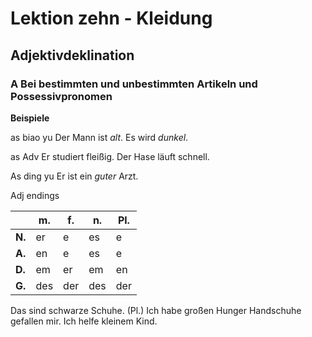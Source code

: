 # Lektion zehn - Kleidung
## Adjektivdeklination
### A Bei bestimmten und unbestimmten Artikeln und Possessivpronomen

**Beispiele**

 as biao yu
 Der Mann ist *alt*.
 Es wird *dunkel*.

 as Adv
 Er studiert fleißig.
 Der Hase läuft schnell.

 As ding yu
 Er ist ein *guter* Arzt.



 Adj endings

 |     |  **m.** |  **f.** |  **n.** | **Pl.** |
 | --- | --- | --- | --- | --- |
 |  **N.** |  er |  e  |  es |  e  |
 |  **A.** |  en |  e  |  es |  e  |
 |  **D.** |  em |  er |  em |  en |
 |  **G.** | des | der | des | der |

 Das sind schwarze Schuhe. (Pl.)
 Ich habe großen Hunger
 Handschuhe gefallen mir.
 Ich helfe kleinem Kind.
 
